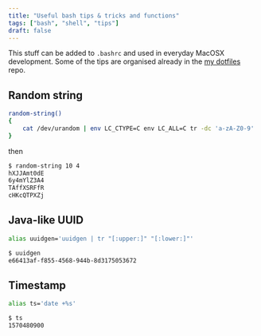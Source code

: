 ```yaml
---
title: "Useful bash tips & tricks and functions"
tags: ["bash", "shell", "tips"]
draft: false
---
```


This stuff can be added to `.bashrc` and used in everyday MacOSX development. 
Some of the tips are organised already in the [my dotfiles](https://github.com/lanwen/dotfiles) repo.

## Random string

```bash
random-string()
{
    cat /dev/urandom | env LC_CTYPE=C env LC_ALL=C tr -dc 'a-zA-Z0-9' | fold -w ${1:-32} | head -n ${1:-1}
}
```

then 

```bash
$ random-string 10 4
hXJJAmt0dE
6y4mYlZ3A4
TAffXSRFfR
cHKcQTPXZj
```

## Java-like UUID

```bash
alias uuidgen='uuidgen | tr "[:upper:]" "[:lower:]"'
```

```bash
$ uuidgen
e66413af-f855-4568-944b-8d3175053672
```

## Timestamp

```bash
alias ts='date +%s'
```

```bash
$ ts
1570480900
```
